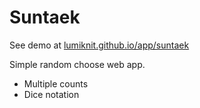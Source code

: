 # Suntaek

See demo at [lumiknit.github.io/app/suntaek](https://lumiknit.github.io/app/suntaek)

Simple random choose web app.

- Multiple counts
- Dice notation
